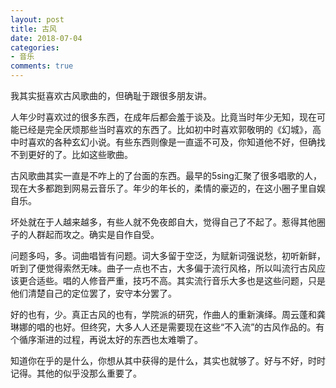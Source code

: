 ```yaml
---
layout: post
title: 古风
date: 2018-07-04
categories:
- 音乐
comments: true
---
```



我其实挺喜欢古风歌曲的，但确耻于跟很多朋友讲。

人年少时喜欢过的很多东西，在成年后都会羞于谈及。比竟当时年少无知，现在可能已经是完全厌烦那些当时喜欢的东西了。比如初中时喜欢郭敬明的《幻城》，高中时喜欢的各种玄幻小说。有些东西则像是一直遥不可及，你知道他不好，但确找不到更好的了。比如这些歌曲。

古风歌曲其实一直是不咋上的了台面的东西。最早的5sing汇聚了很多唱歌的人，现在大多都跑到网易云音乐了。年少的年长的，柔情的豪迈的，在这小圈子里自娱自乐。

坏处就在于人越来越多，有些人就不免夜郎自大，觉得自己了不起了。惹得其他圈子的人群起而攻之。确实是自作自受。

问题多吗，多。词曲唱皆有问题。词大多留于空泛，为赋新词强说愁，初听新鲜，听到了便觉得索然无味。曲子一点也不古，大多偏于流行风格，所以叫流行古风应该更合适些。唱的人修音严重，技巧不高。其实流行音乐大多也是这些问题，只是他们清楚自己的定位罢了，安守本分罢了。

好的也有，少。真正古风的也有，学院派的研究，作曲人的重新演绎。周云蓬和龚琳娜的唱的也好。但终究，大多人人还是需要现在这些“不入流”的古风作品的。有个循序渐进的过程，再说太好的东西也太难嚼了。

知道你在乎的是什么，你想从其中获得的是什么，其实也就够了。好与不好，时时记得。其他的似乎没那么重要了。
